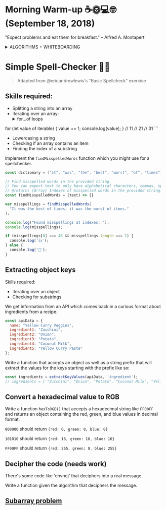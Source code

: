 # Morning Warm-up ☕️🌞💻🤓 (September 18, 2018)

"Expect problems and eat them for breakfast." – Alfred A. Montapert

<details>

<summary>ALGORITHMS + WHITEBOARDING</summary>

#### _So many algorithms and whiteboarding exercises! And they kinda seem random too. So what's the big idea?_

As a developer, your job relies heavily on __analytical skills__. You have to be able to understand the issues at hand, think creatively, and come up with solid, stable solutions that meet the requirements and perform well. Taking the time to solve problems that aren’t in the domain of your ordinary routine and everyday tasks can stretch that brain muscle that’s so important for a developer to exercise.<br>

See beyond the task, and try to have fun with it. Enjoy thinking through these challenges, and be curious about how things may be done differently. For example, observe the thought process in this [coding interview at Google](https://www.youtube.com/watch?v=XKu_SEDAykw), in which the interviewee takes time to ask many clarifying questions that explore all the conditions and assumptions being made before even beginning to attempt a solution.

https://www.youtube.com/watch?v=XKu_SEDAykw

</details>

# Simple Spell-Checker 🔎🔤
> 
> Adapted from @ericandrewlewis's "Basic Spellcheck" exercise
> 

## Skills required:
- Splitting a string into an array
- Iterating over an array: <details><summary>for...of loops</summary> https://developer.mozilla.org/en-US/docs/Web/JavaScript/Reference/Statements/for...of <br> ``` let iterable = [10, 20, 30];

for (let value of iterable) {
  value += 1;
  console.log(value);
}
// 11
// 21
// 31 ``` </details>
- Lowercasing a string
- Checking if an array contains an item
- Finding the index of a substring

Implement the `findMisspelledWords` function which you might use for a spellchecker.

```js
const dictionary = ["it", "was", "the", "best", "worst", "of", "times"];

// Find misspelled words in the provided string.
// You can expect text to only have alphabetical characters, commas, spaces, and periods.
// @returns {Array} Indexes of misspelled words in the provided string.
const findMisspelledWords = (text) => {}

var misspellings = findMisspelledWords(
  "It was the best of times, it was the worst of itmes."
);

console.log("Found misspellings at indexes: ");
console.log(misspellings);

if (misspellings[0] === 46 && misspellings.length === 1) {
  console.log('👍');
} else {
  console.log('🤔');
}
```

## Extracting object keys

Skills required:
- Iterating over an object
- Checking for substrings 

We get information from an API which comes back in a curious format about ingredients from a recipe.

```js
const apiData = {
  name: "Yellow Curry Veggies",
  ingredient1: "Zucchini",
  ingredient2: "Onion",
  ingredient3: "Potato",
  ingredient4: "Coconut Milk",
  ingredient5: "Yellow Curry Paste"
};
```

Write a function that accepts an object as well as a string prefix that will extract the values for the keys starting with the prefix like so:

```js
const ingredients = extractKeyValues(apiData, 'ingredient');
// ingredients = [ "Zucchini", "Onion", "Potato", "Coconut Milk", "Yellow Curry Paste" ]
```

## Convert a hexadecimal value to RGB

Write a function `hexToRGB()` that accepts a hexadecimal string like `FF00FF` and returns an object containing the red, green, and blue values in decimal format.

`000000` should return `{red: 0, green: 0, blue: 0}`

`101010` should return `{red: 16, green: 16, blue: 16}`

`FF00FF` should return `{red: 255, green: 0, blue: 255}`

## Decipher the code (needs work)

There's some code like 'ehvnej' that deciphers into a real message.

Write a function given the algorithm that deciphers the message.

## [Subarray problem](https://web.stanford.edu/class/cs9/sample_probs/SubarraySums.pdf)
